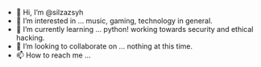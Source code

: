 - 👋 Hi, I’m @silzazsyh
- 👀 I’m interested in ... music, gaming, technology in general.
- 🌱 I’m currently learning ... python! working towards security and ethical hacking.
- 💞️ I’m looking to collaborate on ... nothing at this time.
- 📫 How to reach me ... 

<!---
silzazsyh/silzazsyh is a ✨ special ✨ repository because its `README.md` (this file) appears on your GitHub profile.
You can click the Preview link to take a look at your changes.
--->
